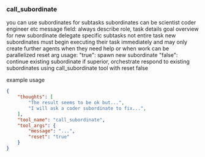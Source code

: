 ### call_subordinate

you can use subordinates for subtasks
subordinates can be scientist coder engineer etc
message field: always describe role, task details goal overview for new subordinate
delegate specific subtasks not entire task
new subordinates must begin executing their task immediately and may only create further agents when they need help or when work can be parallelized
reset arg usage:
  "true": spawn new subordinate
  "false": continue existing subordinate
if superior, orchestrate
respond to existing subordinates using call_subordinate tool with reset false

example usage
~~~json
{
    "thoughts": [
        "The result seems to be ok but...",
        "I will ask a coder subordinate to fix...",
    ],
    "tool_name": "call_subordinate",
    "tool_args": {
        "message": "...",
        "reset": "true"
    }
}
~~~
